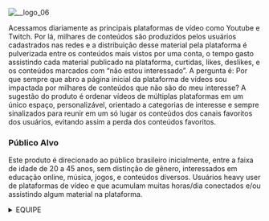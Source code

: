 

![__logo_06](https://user-images.githubusercontent.com/113944864/234692637-53ee922e-5a1a-4ff8-a4a8-aad589690259.png)

Acessamos diariamente as principais plataformas de vídeo como Youtube e Twitch. Por lá, milhares de conteúdos são produzidos pelos usuários cadastrados nas redes e a distribuição desse material pela plataforma é pulverizada entre os conteúdos mais vistos por uma conta, o tempo gasto assistindo cada material publicado na plataforma, curtidas, likes, deslikes, e os conteúdos marcados com “não estou interessado”.
A pergunta é: Por que sempre que abro a página inicial da plataforma de vídeos sou impactada por milhares de conteúdos que não são do meu interesse? A sugestão do produto é ordenar vídeos de múltiplas plataformas em um único espaço, personalizável, orientado a categorias de interesse e sempre sinalizados para reunir em um só lugar os conteúdos dos canais favoritos dos usuários, evitando assim a perda dos conteúdos favoritos.


### Público Alvo

Este produto é direcionado ao público brasileiro inicialmente, entre a faixa de idade de 20 a 45 anos, sem distinção de gênero, interessados em educação online, música, jogos, e conteúdos diversos. Usuários heavy user de plataformas de vídeo e que acumulam muitas horas/dia conectados e/ou assistindo algum material na plataforma.


<details>
  <summary>EQUIPE</summary>
 
- Product Manager: [Davi Kooji](https://www.linkedin.com/in/daviuezono/) | [Lidianne Liberal](https://www.linkedin.com/in/lidianne-liberal-89454b95/)  
- Agilista: [Leticia Oliveira](https://www.linkedin.com/in/oliveira-leticia/) 
- Head de Produtos: [Vanêssa Santana](https://www.linkedin.com/in/vanessa-patricia/)
- Tech Lead: [Alec Lima](https://www.linkedin.com/in/aleclima-/)
- Mobile: [Alec Lima](https://www.linkedin.com/in/aleclima-/) | [Heloiza Mendes](https://www.linkedin.com/in/heloiza-mendes-785708214) 
- Backend: [Higor Feijó](https://www.linkedin.com/in/higorfeijo/)
- UX/ UI: [Sthefany Beltrão](https://www.linkedin.com/in/sthefany-beltr%C3%A3o-5b4979162/)
- QA: [Janaína Andrade](https://www.linkedin.com/in/janaina-andrade/)

</details>
